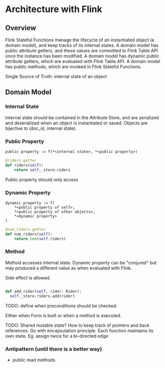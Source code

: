 # Architecture with Flink

## Overview 
Flink Stateful Functions manage the lifecycle of an instantiated object (a domain model), 
and keep tracks of its internal states. A domain model has public attribute getters, 
and these values are committed to Flink Table API once the instance has been modified. 
A domain model has dynamic public attribute getters, which are evaluated with Flink 
Table API. A domain model has public methods, which are invoked in Flink Stateful 
Functions. 

Single Source of Truth: internal state of an object 


## Domain Model
### Internal State 
Internal state should be contained in the Attribute Store, and are serialized 
and deserialized when an object is instantiated or saved. Objects are 
bijective to (doc_id, internal state). 

### Public Property
    public property := f(*<internal state>, *<public property>)

```python
@riders.getter
def riders(self):
    return self._store.riders
```

Public property should only access 

### Dynamic Property
    dynamic property := f(
        *<public property of self>, 
        *<public property of other objects>, 
        *<dynamic property>
    )

```python
@num_riders.getter
def num_riders(self):
    return len(self.riders)
```

### Method
Method accesses internal state. Dynamic property can be "conjured" but may 
produced a different value as when evaluated with Flink. 

Side effect is allowed. 

```python

def add_rider(self, rider: Rider):
  self._store.riders.add(rider)

```

TODO: define when preconditions should be checked. 

Either when Form is built or when a method is executed. 

TODO: Shared mutable state? How to keep track of 
pointers and back references. 
Go with encapsulation principle. Each function 
maintains its own state. 
Eg. assign twice for a bi-directed edge 


### Antipattern (until there is a better way) 
- public read methods



